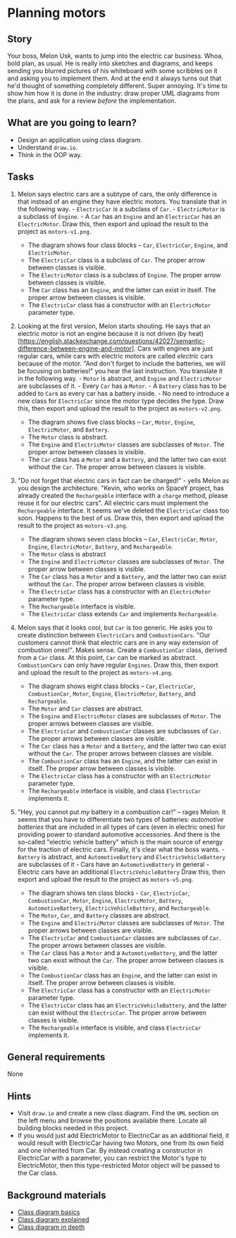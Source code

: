 # Planning motors

## Story

Your boss, Melon Usk, wants to jump into the electric car business.
Whoa, bold plan, as usual. He is really into sketches and diagrams,
and keeps sending you blurred pictures of his whiteboard with some
scribbles on it and asking you to implement them. And at the end it
always turns out that he'd thought of something completely different.
Super annoying. It's time to show him how it is done in the industry:
draw proper UML diagrams from the plans, and ask for a review _before_
the implementation.

## What are you going to learn?

- Design an application using class diagram.
- Understand `draw.io`.
- Think in the OOP way.

## Tasks

1. Melon says electric cars are a subtype of cars, the only difference is that instead of an engine they have electric motors. You translate that in the following way. - `ElectricCar` is a subclass of `Car`. - `ElectricMotor` is a subclass of `Engine`. - A `Car` has an `Engine` and an `ElectricCar` has an `ElectricMotor`. Draw this, then export and upload the result to the project as `motors-v1.png`.
    - The diagram shows four class blocks – `Car`, `ElectricCar`, `Engine`, and `ElectricMotor`.
    - The `ElectricCar` class is a subclass of `Car`. The proper arrow between classes is visible.
    - The `ElectricMotor` class is a subclass of `Engine`. The proper arrow between classes is visible.
    - The `Car` class has an `Engine`, and the latter can exist in itself. The proper arrow between classes is visible.
    - The `ElectricCar` class has a constructor with an `ElectricMotor` parameter type.

2. Looking at the first version, Melon starts shouting. He says that an electric motor is not an engine because it is not driven (by heat)[https://english.stackexchange.com/questions/42027/semantic-difference-between-engine-and-motor]. Cars with engines are just regular cars, while cars with electric motors are called _electric_ cars because of the motor. "And don't forget to include the batteries, we will be focusing on batteries!" you hear the last instruction. You translate it in the following way. - `Motor` is abstract, and `Engine` and `ElectricMotor` are subclasses of it. - Every `Car` has a `Motor`. - A `Battery` class has to be added to `Car`s as every car has a battery inside. - No need to introduce a new class for `ElectricCar` since the motor type decides the type. Draw this, then export and upload the result to the project as `motors-v2.png`.
    - The diagram shows five class blocks – `Car`, `Motor`, `Engine`, `ElectricMotor`, and `Battery`.
    - The `Motor` class is abstract.
    - The `Engine` and `ElectricMotor` classes are subclasses of `Motor`. The proper arrow between classes is visible.
    - The `Car` class has a `Motor` and a `Battery`, and the latter two can exist without the `Car`. The proper arrow between classes is visible.

3. "Do not forget that electric cars in fact can be charged!" - yells Melon as you design the architecture. "Kevin, who works on SpaceY project, has already created the `Rechargeable` interface with a `charge` method, please reuse it for our electric cars". All electric cars must implement the `Rechargeable` interface. It seems we've deleted the `ElectricCar` class too soon. Happens to the best of us. Draw this, then export and upload the result to the project as `motors-v3.png`.
    - The diagram shows seven class blocks – `Car`, `ElectricCar`, `Motor`, `Engine`, `ElectricMotor`, `Battery`, and `Rechargeable`.
    - The `Motor` class is abstract
    - The `Engine` and `ElectricMotor` classes are subclasses of `Motor`. The proper arrow between classes is visible.
    - The `Car` class has a `Motor` and a `Battery`, and the latter two can exist without the `Car`. The proper arrow between classes is visible.
    - The `ElectricCar` class has a constructor with an `ElectricMotor` parameter type.
    - The `Rechargeable` interface is visible.
    - The `ElectricCar` class extends `Car` and implements `Rechargeable`.

4. Melon says that it looks cool, but `Car` is too generic. He asks you to create distinction between `ElectricCars` and `CombustionCars`. "Our customers cannot think that electric cars are in any way extension of combustion ones!". Makes sense. Create a `CombustionCar` class, derived from a `Car` class. At this point, `Car` can be marked as abstract. `CombustionCars` can only have regular `Engines`. Draw this, then export and upload the result to the project as `motors-v4.png`.
    - The diagram shows eight class blocks – `Car`, `ElectricCar`, `CombustionCar`, `Motor`, `Engine`, `ElectricMotor`, `Battery`, and `Rechargeable`.
    - The `Motor` and `Car` classes are abstract.
    - The `Engine` and `ElectricMotor` clases are subclasses of `Motor`. The proper arrows between classes are visible.
    - The `ElectricCar` and `CombustionCar` classes are subclasses of `Car`. The proper arrows between classes are visible.
    - The `Car` class has a `Motor` and a `Battery`, and the latter two can exist without the `Car`. The proper arrows between classes are visible.
    - The `CombustionCar` class has an `Engine`, and the latter can exist in itself. The proper arrow between classes is visible.
    - The `ElectricCar` class has a constructor with an `ElectricMotor` parameter type.
    - The `Rechargeable` interface is visible, and class `ElectricCar` implements it.

5. "Hey, you cannot put _my_ battery in a combustion car!" – rages Melon. It seems that you have to differentiate two types of batteries: _automotive batteries_ that are included in all types of cars (even in electric ones) for providing power to standard automotive accessories. And there is the so-called "electric vehicle battery" which is the main source of energy for the traction of electric cars. Finally, it's clear what the boss wants. - `Battery` is abstract, and `AutomotiveBattery` and `ElectricVehicleBattery` are subclasses of it - Cars have an `AutomotiveBattery` in general - Electric cars have an additional `ElectricVehicleBattery` Draw this, then export and upload the result to the project as `motors-v5.png`.
    - The diagram shows ten class blocks - `Car`, `ElectricCar`, `CombustionCar`, `Motor`, `Engine`, `ElectricMotor`, `Battery`, `AutomotiveBattery`, `ElectricVehicleBattery`, and `Rechargeable`.
    - The `Motor`, `Car`, and `Battery` classes are abstract.
    - The `Engine` and `ElectricMotor` classes are subclasses of `Motor`. The proper arrows between classes are visible.
    - The `ElectricCar` and `CombustionCar` classes are subclasses of `Car`. The proper arrows between classes are visible.
    - The `Car` class has a `Motor` and a `AutomotiveBattery`, and the latter two can exist without the `Car`. The proper arrow between classes is visible.
    - The `CombustionCar` class has an `Engine`, and the latter can exist in itself. The proper arrow between classes is visible.
    - The `ElectricCar` class has a constructor with an `ElectricMotor` parameter type.
    - The `ElectricCar` class has an `ElectricVehicleBattery`, and the latter can exist without the `ElectricCar`. The proper arrow between classes is visible.
    - The `Rechargeable` interface is visible, and class `ElectricCar` implements it.

## General requirements

None

## Hints

- Visit `draw.io` and create a new class diagram. Find the `UML` section on the left menu and browse the positions available there. Locate all
  building blocks needed in this project.
- If you would just add ElectricMotor to ElectricCar as an additional field, it would result with ElectricCar having two Motors,
  one from its own field and one inherited from Car. By instead creating a constructor in ElectricCar with a parameter,
  you can restrict the Motor's type to ElectricMotor, then this type-restricted Motor object will be passed to the Car class. 

## Background materials

- <i class="far fa-exclamation"></i> [Class diagram basics](https://medium.com/@smagid_allThings/uml-class-diagrams-tutorial-step-by-step-520fd83b300b)
- <i class="far fa-exclamation"></i> [Class diagram explained](https://medium.com/@smagid_allThings/uml-class-diagram-example-fab6197200e6)
- <i class="far fa-exclamation"></i> [Class diagram in depth](https://www.visual-paradigm.com/guide/uml-unified-modeling-language/uml-class-diagram-tutorial/)

